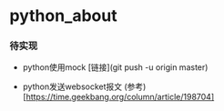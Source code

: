 # python_about

### 待实现
* python使用mock  [链接](git push -u origin master)

* python发送websocket报文  (参考)[https://time.geekbang.org/column/article/198704]
